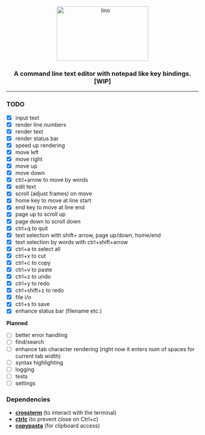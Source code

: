 <div align="center">
    <span align="center"><img src="https://raw.githubusercontent.com/ahmednooor/lino/main/lino-logo.png" alt="lino" width="240" height="143" class="center" /></span>
    <h3 align="center">A command line text editor with notepad like key bindings. [WIP]</h3>
    <hr />
</div>

### TODO
- [x] input text
- [x] render line numbers
- [x] render text
- [x] render status bar
- [x] speed up rendering
- [x] move left
- [x] move right
- [x] move up
- [x] move down
- [x] ctrl+arrow to move by words
- [x] edit text
- [x] scroll (adjust frames) on move
- [x] home key to move at line start
- [x] end key to move at line end
- [x] page up to scroll up
- [x] page down to scroll down
- [x] ctrl+q to quit
- [x] text selection with shift+ arrow, page up/down, home/end
- [x] text selection by words with ctrl+shift+arrow
- [x] ctrl+a to select all
- [x] ctrl+x to cut
- [x] ctrl+c to copy
- [x] ctrl+v to paste
- [x] ctrl+z to undo
- [x] ctrl+y to redo
- [x] ctrl+shift+z to redo
- [x] file i/o
- [x] ctrl+s to save
- [x] enhance status bar (filename etc.)

**Planned**
- [ ] better error handling
- [ ] find/search
- [ ] enhance tab character rendering (right now it enters num of spaces for current tab width)
- [ ] syntax highlighting
- [ ] logging
- [ ] tests
- [ ] settings

### Dependencies
- [**crossterm**](https://crates.io/crates/crossterm) (to interact with the terminal)
- [**ctrlc**](https://crates.io/crates/ctrlc) (to prevent close on Ctrl+c)
- [**copypasta**](https://crates.io/crates/copypasta) (for clipboard access)
